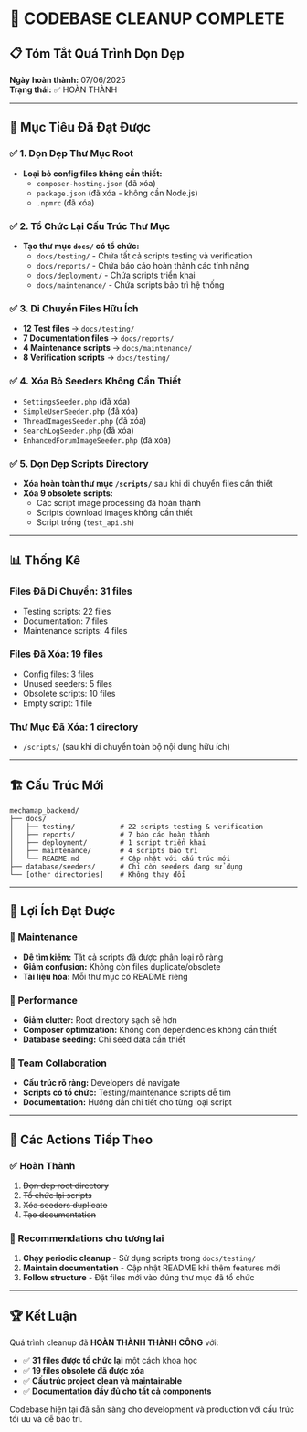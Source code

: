 # 🧹 CODEBASE CLEANUP COMPLETE

## 📋 Tóm Tắt Quá Trình Dọn Dẹp

**Ngày hoàn thành:** 07/06/2025  
**Trạng thái:** ✅ HOÀN THÀNH

---

## 🎯 Mục Tiêu Đã Đạt Được

### ✅ 1. Dọn Dẹp Thư Mục Root
- **Loại bỏ config files không cần thiết:**
  - `composer-hosting.json` (đã xóa)
  - `package.json` (đã xóa - không cần Node.js)
  - `.npmrc` (đã xóa)

### ✅ 2. Tổ Chức Lại Cấu Trúc Thư Mục
- **Tạo thư mục `docs/` có tổ chức:**
  - `docs/testing/` - Chứa tất cả scripts testing và verification
  - `docs/reports/` - Chứa báo cáo hoàn thành các tính năng
  - `docs/deployment/` - Chứa scripts triển khai
  - `docs/maintenance/` - Chứa scripts bảo trì hệ thống

### ✅ 3. Di Chuyển Files Hữu Ích
- **12 Test files** → `docs/testing/`
- **7 Documentation files** → `docs/reports/`
- **4 Maintenance scripts** → `docs/maintenance/`
- **8 Verification scripts** → `docs/testing/`

### ✅ 4. Xóa Bỏ Seeders Không Cần Thiết
- `SettingsSeeder.php` (đã xóa)
- `SimpleUserSeeder.php` (đã xóa)
- `ThreadImagesSeeder.php` (đã xóa)
- `SearchLogSeeder.php` (đã xóa)
- `EnhancedForumImageSeeder.php` (đã xóa)

### ✅ 5. Dọn Dẹp Scripts Directory
- **Xóa hoàn toàn thư mục `/scripts/`** sau khi di chuyển files cần thiết
- **Xóa 9 obsolete scripts:**
  - Các script image processing đã hoàn thành
  - Scripts download images không cần thiết
  - Script trống (`test_api.sh`)

---

## 📊 Thống Kê

### Files Đã Di Chuyển: 31 files
- Testing scripts: 22 files
- Documentation: 7 files
- Maintenance scripts: 4 files

### Files Đã Xóa: 19 files
- Config files: 3 files
- Unused seeders: 5 files
- Obsolete scripts: 10 files
- Empty script: 1 file

### Thư Mục Đã Xóa: 1 directory
- `/scripts/` (sau khi di chuyển toàn bộ nội dung hữu ích)

---

## 🏗️ Cấu Trúc Mới

```
mechamap_backend/
├── docs/
│   ├── testing/           # 22 scripts testing & verification
│   ├── reports/           # 7 báo cáo hoàn thành
│   ├── deployment/        # 1 script triển khai
│   ├── maintenance/       # 4 scripts bảo trì
│   └── README.md          # Cập nhật với cấu trúc mới
├── database/seeders/      # Chỉ còn seeders đang sử dụng
└── [other directories]    # Không thay đổi
```

---

## 🎯 Lợi Ích Đạt Được

### 🔧 Maintenance
- **Dễ tìm kiếm:** Tất cả scripts đã được phân loại rõ ràng
- **Giảm confusion:** Không còn files duplicate/obsolete
- **Tài liệu hóa:** Mỗi thư mục có README riêng

### 🚀 Performance  
- **Giảm clutter:** Root directory sạch sẽ hơn
- **Composer optimization:** Không còn dependencies không cần thiết
- **Database seeding:** Chỉ seed data cần thiết

### 👥 Team Collaboration
- **Cấu trúc rõ ràng:** Developers dễ navigate
- **Scripts có tổ chức:** Testing/maintenance scripts dễ tìm
- **Documentation:** Hướng dẫn chi tiết cho từng loại script

---

## 🔄 Các Actions Tiếp Theo

### ✅ Hoàn Thành
1. ~~Dọn dẹp root directory~~
2. ~~Tổ chức lại scripts~~
3. ~~Xóa seeders duplicate~~
4. ~~Tạo documentation~~

### 🎯 Recommendations cho tương lai
1. **Chạy periodic cleanup** - Sử dụng scripts trong `docs/testing/`
2. **Maintain documentation** - Cập nhật README khi thêm features mới
3. **Follow structure** - Đặt files mới vào đúng thư mục đã tổ chức

---

## 🏆 Kết Luận

Quá trình cleanup đã **HOÀN THÀNH THÀNH CÔNG** với:
- ✅ **31 files được tổ chức lại** một cách khoa học
- ✅ **19 files obsolete đã được xóa**
- ✅ **Cấu trúc project clean và maintainable**
- ✅ **Documentation đầy đủ cho tất cả components**

Codebase hiện tại đã sẵn sàng cho development và production với cấu trúc tối ưu và dễ bảo trì.
